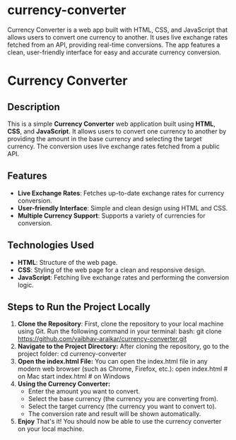 # currency-converter
Currency Converter is a web app built with HTML, CSS, and JavaScript that allows users to convert one currency to another. It uses live exchange rates fetched from an API, providing real-time conversions. The app features a clean, user-friendly interface for easy and accurate currency conversion.


# Currency Converter

## Description
This is a simple **Currency Converter** web application built using **HTML**, **CSS**, and **JavaScript**. It allows users to convert one currency to another by providing the amount in the base currency and selecting the target currency. The conversion uses live exchange rates fetched from a public API.

## Features
- **Live Exchange Rates**: Fetches up-to-date exchange rates for currency conversion.
- **User-friendly Interface**: Simple and clean design using HTML and CSS.
- **Multiple Currency Support**: Supports a variety of currencies for conversion.

## Technologies Used
- **HTML**: Structure of the web page.
- **CSS**: Styling of the web page for a clean and responsive design.
- **JavaScript**: Fetching live exchange rates and performing the conversion logic.

## Steps to Run the Project Locally

1. **Clone the Repository**:
   First, clone the repository to your local machine using Git. Run the following command in your terminal:
   bash:
   git clone https://github.com/vaibhav-araikar/currency-converter.git
2. **Navigate to the Project Directory:** After cloning the repository, go to the project folder:
    cd currency-converter
3. **Open the index.html File:** You can open the index.html file in any modern web browser (such as Chrome, Firefox, etc.):
   open index.html  # on Mac
   start index.html # on Windows
4. **Using the Currency Converter:**
   - Enter the amount you want to convert.
   - Select the base currency (the currency you are converting from).
   - Select the target currency (the currency you want to convert to).
   - The conversion rate and result will be shown automatically.
5. **Enjoy**
   That's it! You should now be able to use the currency converter on your local machine.
